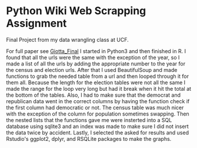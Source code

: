 # Python Wiki Web Scrapping Assignment
Final Project from my data wrangling class at UCF.

For full paper see [Giotta_Final](./Documents/Giotta_Final.pdf)
I started in Python3 and then finished in R. I found that all the urls were the same with the exception of the year, so I made a list of all the urls by adding the appropriate number to the year for the census and election urls.
After that I used BeautifulSoup and made functions to grab the needed table from a url and then looped through it for them all. Because the length for the election tables were not all the same I made the range for the loop very long but had it break when it hit the total at the bottom of the tables. Also, I had to make sure that the democrat and republican data went in the correct columns by having the function check if the first column had democratic or not. The census table was much nicer with the exception of the column for population sometimes swapping.
Then the nested lists that the functions gave me were insterted into a SQL database using sqlite3 and an index was made to make sure I did not insert the data twice by accident.
Lastly, I selected the asked for results and used Rstudio's ggplot2, dplyr, and RSQLite packages to make the graphs.
